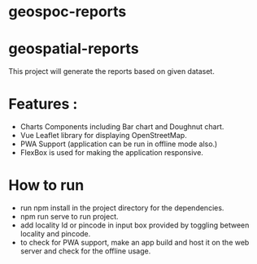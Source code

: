 
# geospoc-reports

# geospatial-reports
This project will generate the reports based on given dataset.

# Features :
- Charts Components including Bar chart and Doughnut chart.
- Vue Leaflet library for displaying OpenStreetMap.
- PWA Support (application can be run in offline mode also.)
- FlexBox is used for making the application responsive.

# How to run
 - run npm install in the project directory for the dependencies.
 - npm run serve to run project.
 - add locality Id or pincode in input box provided by toggling between locality and pincode.
 - to check for PWA support, make an app build and host it on the web server and check for the offline usage.
